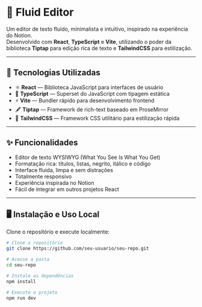 # 📝 Fluid Editor

Um editor de texto fluido, minimalista e intuitivo, inspirado na experiência do Notion.  
Desenvolvido com **React**, **TypeScript** e **Vite**, utilizando o poder da biblioteca **Tiptap** para edição rica de texto e **TailwindCSS** para estilização.

---

## 🚀 Tecnologias Utilizadas

- ⚛️ **React** — Biblioteca JavaScript para interfaces de usuário
- 🔷 **TypeScript** — Superset do JavaScript com tipagem estática
- ⚡ **Vite** — Bundler rápido para desenvolvimento frontend
- 🖋️ **Tiptap** — Framework de rich-text baseado em ProseMirror
- 🎨 **TailwindCSS** — Framework CSS utilitário para estilização rápida

---

## ✨ Funcionalidades

- Editor de texto WYSIWYG (What You See Is What You Get)
- Formatação rica: títulos, listas, negrito, itálico e código
- Interface fluida, limpa e sem distrações
- Totalmente responsivo
- Experiência inspirada no Notion
- Fácil de integrar em outros projetos React

---

## 🖥️ Instalação e Uso Local

Clone o repositório e execute localmente:

```bash
# Clone o repositório
git clone https://github.com/seu-usuario/seu-repo.git

# Acesse a pasta
cd seu-repo

# Instale as dependências
npm install

# Execute o projeto
npm run dev
